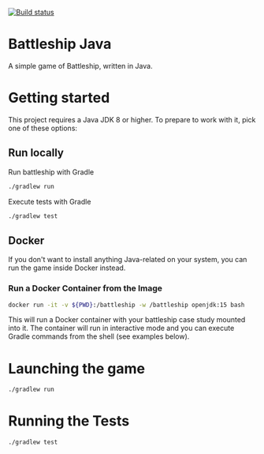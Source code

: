 [![Build status](https://psdstewards.visualstudio.com/PSD/_apis/build/status/proscrumdev.battleship-java-CI)](https://psdstewards.visualstudio.com/PSD/_build/latest?definitionId=15)

# Battleship Java

A simple game of Battleship, written in Java.

# Getting started

This project requires a Java JDK 8 or higher. To prepare to work with it, pick one of these
options:

## Run locally

Run battleship with Gradle

```bash
./gradlew run
```

Execute tests with Gradle

```bash
./gradlew test
```

## Docker

If you don't want to install anything Java-related on your system, you can
run the game inside Docker instead.

### Run a Docker Container from the Image

```bash
docker run -it -v ${PWD}:/battleship -w /battleship openjdk:15 bash
```

This will run a Docker container with your battleship case study mounted into it. The container will run in interactive mode and you can execute Gradle commands from the shell (see examples below).

# Launching the game

```bash
./gradlew run
```

# Running the Tests

```
./gradlew test
```
